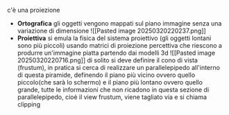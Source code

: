 c'è una proiezione
- **Ortografica**
	gli oggetti vengono mappati sul piano immagine senza una variazione di dimensione
	 ![[Pasted image 20250320220237.png]]
- **Proiettiva**
	si emula la fisica del sistema proiettivo (gli oggetti lontani sono più piccoli) usando matrici di proiezione percettiva che riescono a produrre un'immagine piatta partendo dai modelli 3d
	 ![[Pasted image 20250320220716.png]]
	di solito si deve definire il cono di vista (frustum), in pratica si cerca di realizzare un parallelepipedo all'interno di questa piramide, definendo il piano più vicino ovvero quello piccolo(che sarà lo schermo) e il piano più lontano ovvero quello grande, tutte le informazioni che non ricadono in questa sezione di parallelepipedo, cioè il view frustum, viene tagliato via e si chiama clipping
